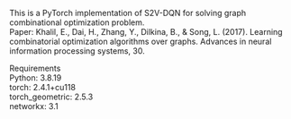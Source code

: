 This is a PyTorch implementation of S2V-DQN for solving graph combinational optimization problem.  
Paper: Khalil, E., Dai, H., Zhang, Y., Dilkina, B., & Song, L. (2017). Learning combinatorial optimization algorithms over graphs. Advances in neural information processing systems, 30.

Requirements  
Python: 3.8.19  
torch: 2.4.1+cu118  
torch_geometric: 2.5.3  
networkx: 3.1  
